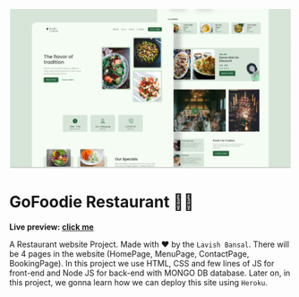 ![](./public/images/readmeImg/banner.png)

# GoFoodie Restaurant 👨‍🍳

**Live preview: [click me](https://gofoodierestaurant.herokuapp.com/)**


A Restaurant website Project. Made with ♥ by the `Lavish Bansal`. There will be 4 pages in the website (HomePage, MenuPage, ContactPage, BookingPage). In this project we use HTML, CSS and few lines of JS for front-end and Node JS for back-end with MONGO DB database. Later on, in this project, we gonna learn how we can deploy this site using `Heroku`.



